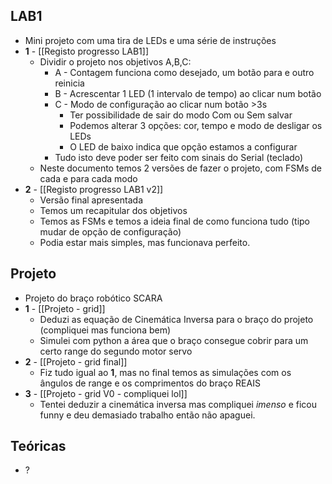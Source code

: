 ## LAB1
- Mini projeto com uma tira de LEDs e uma série de instruções
- **1** - [[Registo progresso LAB1]]
    - Dividir o projeto nos objetivos A,B,C:
        - A - Contagem funciona como desejado, um botão para e outro reinicia
        - B - Acrescentar 1 LED (1 intervalo de tempo) ao clicar num botão
        - C - Modo de configuração ao clicar num botão >3s
            - Ter possibilidade de sair do modo Com ou Sem salvar
            - Podemos alterar 3 opções: cor, tempo e modo de desligar os LEDs
            - O LED de baixo indica que opção estamos a configurar
        - Tudo isto deve poder ser feito com sinais do Serial (teclado)
    - Neste documento temos 2 versões de fazer o projeto, com FSMs de cada e para cada modo
- **2** - [[Registo progresso LAB1 v2]]
    - Versão final apresentada
    - Temos um recapitular dos objetivos
    - Temos as FSMs e temos a ideia final de como funciona tudo (tipo mudar de opção de configuração)
    - Podia estar mais simples, mas funcionava perfeito.

## Projeto
- Projeto do braço robótico SCARA
- **1** - [[Projeto - grid]]
    - Deduzi as equação de Cinemática Inversa para o braço do projeto (compliquei mas funciona bem)
    - Simulei com python a área que o braço consegue cobrir para um certo range do segundo motor servo
-  **2** - [[Projeto - grid final]]
    - Fiz tudo igual ao **1**, mas no final temos as simulações com os ângulos de range e os comprimentos do braço REAIS
- **3** - [[Projeto - grid V0 - compliquei lol]]
    - Tentei deduzir a cinemática inversa mas compliquei *imenso* e ficou funny e deu demasiado trabalho então não apaguei.

## Teóricas 
- ?